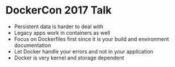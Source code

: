 # DockerCon 2017 Talk
- Persistent data is harder to deal with
- Legacy apps work in containers as well
- Focus on Dockerfiles first since it is your build and environment documentation
- Let Docker handle your errors and not in your application
- Docker is very kernel and storage dependent 